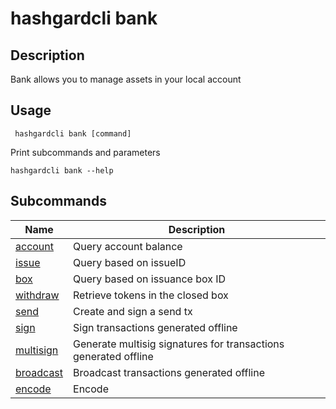 # hashgardcli bank

## Description

Bank allows you to manage assets in your local account


## Usage

```shell
 hashgardcli bank [command]
```

Print subcommands and parameters

```shell
hashgardcli bank --help
```
## Subcommands

| Name  | Description      |
| --------- | ---------------------- |
| [account](account.md)   |  Query account balance           |
| [issue](issue.md)   | Query based on issueID          |
| [box](box.md)   | Query based on issuance box ID|
| [withdraw](withdraw.md)   | Retrieve tokens in the closed box |
| [send](send.md)      |  Create and sign a send tx |
| [sign](sign.md)      | Sign transactions generated offline    |
| [multisign](multisign.md)|Generate multisig signatures for transactions generated offline |
| [broadcast](broadcast.md) |Broadcast transactions generated offline |
| [encode](encode.md) |  Encode           |
